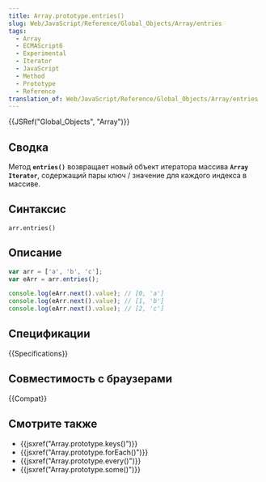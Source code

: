 ```yaml
---
title: Array.prototype.entries()
slug: Web/JavaScript/Reference/Global_Objects/Array/entries
tags:
  - Array
  - ECMAScript6
  - Experimental
  - Iterator
  - JavaScript
  - Method
  - Prototype
  - Reference
translation_of: Web/JavaScript/Reference/Global_Objects/Array/entries
---
```

{{JSRef("Global_Objects", "Array")}}

## Сводка

Метод **`entries()`** возвращает новый объект итератора массива **`Array Iterator`**, содержащий пары ключ / значение для каждого индекса в массиве.

## Синтаксис

```
arr.entries()
```

## Описание

```js
var arr = ['a', 'b', 'c'];
var eArr = arr.entries();

console.log(eArr.next().value); // [0, 'a']
console.log(eArr.next().value); // [1, 'b']
console.log(eArr.next().value); // [2, 'c']
```

## Спецификации

{{Specifications}}

## Совместимость с браузерами

{{Compat}}

## Смотрите также

- {{jsxref("Array.prototype.keys()")}}
- {{jsxref("Array.prototype.forEach()")}}
- {{jsxref("Array.prototype.every()")}}
- {{jsxref("Array.prototype.some()")}}
